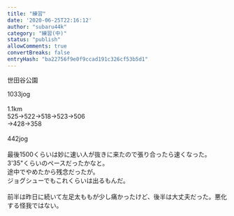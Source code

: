 ```yaml
---
title: "練習"
date: '2020-06-25T22:16:12'
author: "subaru44k"
category: "練習(中)"
status: "publish"
allowComments: true
convertBreaks: false
entryHash: "ba22756f9e0f9ccad191c326cf53b5d1"
---
```

世田谷公園<div>1033jog</div><div><br></div><div>1.1km</div><div>525→522→518→523→506</div><div>→428→358</div><div><br></div><div>442jog</div><div><br></div><div>最後1500くらいは妙に速い人が抜きに来たので張り合ったら速くなった。3'35"くらいのペースだったかなと。</div><div>途中でやめたから残念だったが。</div><div>ジョグシューでもこれくらいは出るもんだ。</div><div><br></div><div>前半は昨日に続いて左足太ももが少し痛かったけど、後半は大丈夫だった。悪化する怪我ではない。</div>
